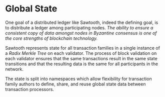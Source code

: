 # Global State

One goal of a distributed ledger like Sawtooth, indeed the defining goal, is to distribute a ledger among participating nodes. 
*The ability to ensure a consistent copy of data amongst nodes in Byzantine consensus is one of the core strengths of blockchain technology.*

Sawtooth represents state for all transaction families in a single instance of a *Radix Merkle Tree* on each validator. The process of block validation on each validator ensures that the same transactions result in the same state transitions and that the resulting data is the same for all participants in the network.

The state is split into namespaces which allow flexibility for transaction family authors to define, share, and reuse global state data between transaction processors.